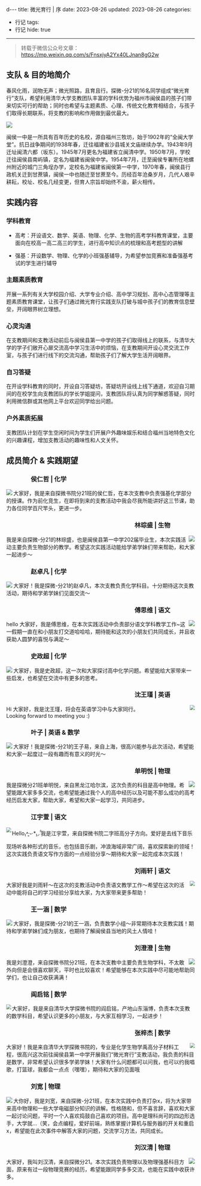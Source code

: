 d---
title: 微光育行 | 序
date: 2023-08-26
updated: 2023-08-26
categories:
  - 行记
tags:
  - 行记
hide: true
---

> 转载于微信公众号文章：https://mp.weixin.qq.com/s/FnsxjyA2Yx40LJnan8gG2w

## 支队 & 目的地简介

春风化雨，润物无声；微光照路，且育且行。探微-分21的16名同学组成“微光育行”支队，希望利用清华大学支教团队丰富的学科优势为福州市闽侯县的孩子们带来切实可行的帮助；同时也希望与主题素质、心理、传统文化教育相结合，与孩子们取得长期联系，将支教的影响和作用做到最优最大。

<img src=".././img/trip-start/trip-start-0.jpg" />

闽侯一中是一所具有百年历史的名校，源自福州三牧坊，始于1902年的“全闽大学堂”。抗日战争期间的1938年春，迁往福建省沙县城关文庙继续办学。1943年9月迁址闽清六都（坂东）。1945年7月更名为福建省立闽清中学。1950年7月，学校迁往闽侯县南屿镇，定名为福建省闽侯中学。1954年7月，迁至闽侯专署所在地螺州附近的城门三角埕办学，定校名为福建省闽侯第一中学，1970年春，闽侯县行政机关迁到甘蔗镇，闽侯一中也随迁至甘蔗至今。历经百年沧桑岁月，几代人艰辛耕耘，校址、校名几经变更，但育人宗旨却始终不渝，薪火相传。

## 实践内容

### 学科教育

- 高考：开设语文、数学、英语、物理、化学、生物的高考学科教育课堂，主要面向在校高一高二高三的学生，进行高中知识点的梳理和高考题型的讲解

- 强基：开设数学、物理、化学的小班强基辅导，为希望参加竞赛和准备强基考试的学生进行辅导

### 主题素质教育

开展一系列有关大学校园介绍、大学专业介绍、高中学习规划、高中心态管理等主题素质教育课堂，让孩子们通过微光育行实践支队打破与城中孩子们的教育信息壁垒，开阔眼界树立理想。

### 心灵沟通

在支教期间和支教活动前后与闽侯县第一中学的孩子们取得线上的联系，与清华大学的学子们敞开心扉交流高中学习生活中的烦恼，在支教期间开设心灵交流工作室，与孩子们进行线下的交流沟通，帮助孩子们了解大学生活开阔眼界。

### 自习答疑

在开设学科教育的同时，开设自习答疑坊，答疑坊开设线上线下通道，欢迎自习期间的在校学生向支教团队的学长学姐提问，支教团队将认真为同学解惑答疑，同时利用微信群或其他网上平台欢迎同学给出问题。

### 户外素质拓展

支教团队计划在学生空闲时间为学生们开展户外趣味娱乐和结合福州当地特色文化的兴趣课程，增加支教活动的趣味性和人文关怀。

## 成员简介 & 实践期望

### <h3 style="text-align:left">&emsp;&emsp;&emsp;&emsp;侯仁哲 | 化学</h3>

<div><img src=".././img/trip-start/trip-start-1.jpg" align="left" />大家好，我是来自探微书院分21班的侯仁哲，在本次支教中负责强基化学部分的授课。作为前化竞生，在即将到来的支教活动中我会尽我所能讲好这三节课，助力各位同学百尺竿头，更进一步。</div>

### <h3 style="text-align:right">林琮盛 | 生物&emsp;&emsp;&emsp;&emsp;</h3>

<div><img src=".././img/trip-start/trip-start-2.jpg" align="right" />我是来自探微-分21的林琮盛，也是闽侯县第一中学202届毕业生，本次实践活动主要负责生物部分的教学。希望这次实践活动能给学弟学妹们带来帮助，和大家一起进步～</div>

### <h3 style="text-align:left">&emsp;&emsp;&emsp;&emsp;赵卓凡 | 化学</h3>

<div><img src=".././img/trip-start/trip-start-3.jpg" align="left" />大家好！我是探微-分21的赵卓凡，本次支教负责化学科目。十分期待这次支教活动，期待和学弟学妹们见面交流～</div>

### <h3 style="text-align:right">傅思维 | 语文&emsp;&emsp;&emsp;&emsp;</h3>

<div><img src=".././img/trip-start/trip-start-4.jpg" align="right" />hello 大家好，我是傅思维，在本次实践活动中负责部分语文学科教学工作~这一假期一直在和小朋友打交道哈哈哈，期待能和这次的小朋友们共同成长，并且收获助人圆梦的喜悦与满足～</div>

### <h3 style="text-align:left">&emsp;&emsp;&emsp;&emsp;史政超 | 化学</h3>

<div><img src=".././img/trip-start/trip-start-5.jpg" align="left" />大家好，我是史政超，这一次和大家探讨高中化学问题。希望能给大家带来一些启发，也希望在交流中有更多的思考。</div>

### <h3 style="text-align:right">沈王瑾 | 英语&emsp;&emsp;&emsp;&emsp;</h3>

<div><img src=".././img/trip-start/trip-start-6.jpg" align="right" style="zoom:80%" />Hi 大家好，我是沈王瑾，将会在英语学习中与大家同行。<br />Looking forward to meeting you :)</div>

### <h3 style="text-align:left">&emsp;&emsp;&emsp;&emsp;叶子 | 英语 & 数学</h3>

<div><img src=".././img/trip-start/trip-start-7.jpg" align="left" />大家好！我是探微-分21的王子易，来自上海，很高兴能参与此次活动，希望能和大家一起度过一段有趣而有意义的时光～</div>

### <h3 style="text-align:right">单明悦 | 物理&emsp;&emsp;&emsp;&emsp;</h3>

<div><img src=".././img/trip-start/trip-start-8.jpg" align="right" />我是探微分21班单明悦，来自黑龙江哈尔滨，这次负责的科目是高中物理。希望能跟大家多多交流，也希望能通过我个人的高中经历以及可能不那么成功的高考经历启发大家，帮助大家，希望和大家一起学习，共同进步。</div>

### <h3 style="text-align:left">&emsp;&emsp;&emsp;&emsp;江宇萱 | 语文</h3>

<div><img src=".././img/trip-start/trip-start-9.jpg" align="left" style="zoom:80%" />Hello₍˄·͈༝·*₎◞ ̑̑我是江宇萱，来自探微书院二字班高分子方向。爱好是去线下音乐现场听各种形式的音乐，也包括音乐剧，冲浪海域非常广阔，喜欢探索新的领域！这次实践负责语文写作方面的一点经验分享～期待和大家一起完成本次实践！</div>

### <h3 style="text-align:right">刘雨轩 | 语文&emsp;&emsp;&emsp;&emsp;</h3>

<div><img src=".././img/trip-start/trip-start-10.jpg" align="right" style="zoom:80%" />大家好我是刘雨轩～在这次的支教活动中负责语文教学工作～希望在这次的活动中能将自己的学习经验分享给大家，为大家带来更多帮助！</div>

### <h3 style="text-align:left">&emsp;&emsp;&emsp;&emsp;王一涵 | 数学</h3>

<div><img src=".././img/trip-start/trip-start-11.jpg" align="left" />大家好，我是探微-分21的王一涵，负责数学小组～非常期待本次支教实践！期待和学弟学妹们成为朋友，也期待了解闽侯县当地的风土人情哇！</div>

### <h3 style="text-align:right">刘澄澄 | 生物&emsp;&emsp;&emsp;&emsp;</h3>

<div><img src=".././img/trip-start/trip-start-12.jpg" align="right" />我是刘澄澄，来自探微书院分21班，在本次支教中主要负责生物学科，不太敢外向但是会很喜欢聊天，平时也比较喜欢！希望能够在本次实践中尽可能地帮助同学们，也让自己收获满满！</div>

### <h3 style="text-align:left">&emsp;&emsp;&emsp;&emsp;阎启铭 | 数学</h3>

<div><img src=".././img/trip-start/trip-start-13.jpg" align="left" style="zoom:80%" />大家好，我是来自清华大学探微书院的阎启铭，产地山东淄博，负责本次支教的数学科目，希望认识更多的小朋友，与大家互相学习，一起进步！</div>

### <h3 style="text-align:right">张梓杰 | 数学&emsp;&emsp;&emsp;&emsp;</h3>

<div><img src=".././img/trip-start/trip-start-14.jpg" align="right" style="zoom:80%" />大家好！我是来自清华大学探微书院的，专业是化学生物学禹高分子材料工程，很高兴这次前往闽侯县第一中学开展我们“微光育行”支教活动，我负责的科目是数学，非常希望认识很多学弟学妹！大家有什么问题都可以问我，也可以约我唱歌，打篮球，我都会一点点（嘿嘿），期待和大家的见面哦</div>

### <h3 style="text-align:left">&emsp;&emsp;&emsp;&emsp;刘宽 | 物理</h3>

<div><img src=".././img/trip-start/trip-start-15.jpg" align="left" />大你好，我是刘宽，来自探微-分21班，在本次实践中负责打杂x，将为大家带来高中物理和一些大学电磁部分知识的讲解。性格随和，但不喜言辞，喜欢和大家一起讨论问题，平时一个人喜欢捣鼓自己喜欢的项目。高中是理科尚可的四边形选手，大学就…（笑，会点编程，爱好前端，熟练掌握计算机与服务器的开关和重启x，希望能在此次事件中解答大家的问题，交流学习方法，共同成长。</div>

### <h3 style="text-align:right">刘汉清 | 物理&emsp;&emsp;&emsp;&emsp;</h3>

<div><img src=".././img/trip-start/trip-start-16.jpg" align="right" />大家好，我叫刘汉清，来自探微分21。本次实践负责物理以及物理强基科目方面，原来有过一段物理竞赛的经历，希望能跟同学多多交流，也能在实践中收获许多。</div>
